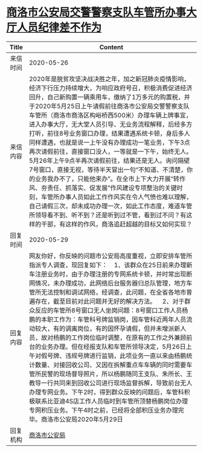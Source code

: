 # <a href="http://www.shangluo.gov.cn/zmhd/ldxxxx.jsp?urltype=leadermail.LeaderMailContentUrl&wbtreeid=1112&leadermailid=5907">商洛市公安局交警警察支队车管所办事大厅人员纪律差不作为</a>
|Title|Content|
|:---:|---|
|来信时间|2020-05-26|
|来信内容|2020年是脱贫攻坚决战决胜之年，加之新冠肺炎疫情影响，经济下行压力持续增大，为响应政府号召，积极消费促进经济回升，自己新购置一辆乘用车，缴纳了1万多元的购置税，并于2020年5月25日上午请假前往商洛市公安局交警警察支队车管所（商洛市商洛区构峪桥西500米）办理车辆上牌事宜，进入办事大厅，无大堂人员引导、无业务流程解释，后经多方打听，前往8号业务窗口办理，结果遭遇系统卡顿，身后多人同样遭遇，也就是说一上午没有办理成功一笔业务，下午3点再次请假前往，直接窗口没人，一等就是一下午，始终无人。5月26年上午9点半再次请假前往，结果还是无人。询问隔壁7号窗口，直接无视，等待半天冒出一句“不知道、不清楚，你的业务我办不了，只能他来办”。在全市上下大力开展“转作风、夯责任、抓落实、促发展”作风建设专项整治的关键时刻，车管所办事人员如此工作作风实在令人气愤也难以理解，自己请假三次，却未成功办理一次，如此工作态度，难道车管所领导看不到、听不到？还是听到过不管，看到过不问？有这样的干部，有这样的作风，商洛追赶超越的目标又如何实现？|
|回复时间|2020-05-29|
|回复内容|网友你好，你反映的问题市公安局高度重视，立即安排车管所指派专人调查，现回复如下：    1、该群众在25日前来办理新车注册业务时，由于办理注册的专网系统卡顿，并时常出现断网情况，未办理成功，此网络后台服务器归总队管理，地方车管所无法控制和调试网络，经调查，此问题，在全省各地市普遍存在，截至目前对此问题并无好的解决方法。    2、对于群众反应的车管所8号窗口无人坐岗问题：8号窗口工作人员杨鹏的本职工作为：车管科号牌监销岗，因车管科近两年人员流动较大，有的调离岗位，有的因怀孕请假，但并未增派新人员，故对杨鹏的工作岗位临时调整，在原有的工作之外兼顾前台的业务办理。但在经报支队和车管所领导决定，5月26日上午对假号牌、违规号牌进行监销，此项业务一直以来由杨鹏统计数量、对接回收公司、又因在拆解重点车车辆的同时需要车管所民警的现场督导照片，所以杨鹏随同王支队、朱所长、王教导一行共同来到回收公司进行现场监督拆解，导致前台无人办理专网业务。下午2时，得到群众反映的问题后，车管科积极联系比亚迪4S店工作人员临时到车管所顶替杨鹏岗位办理专网积压业务。下午4时之前，已经将全部积压业务办理完毕。商洛市公安局2020年5月29日|
|回复机构|<a href="../../categories/agencies/商洛市公安局.md">商洛市公安局</a>|
